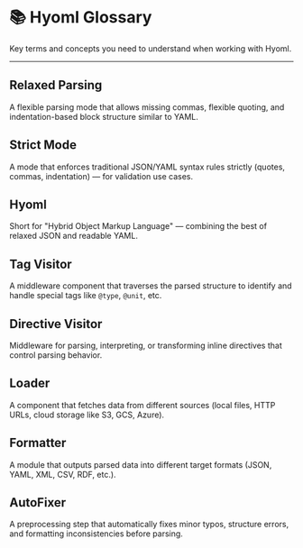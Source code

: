 # 📚 Hyoml Glossary

Key terms and concepts you need to understand when working with Hyoml.

---

## Relaxed Parsing
A flexible parsing mode that allows missing commas, flexible quoting, and indentation-based block structure similar to YAML.

## Strict Mode
A mode that enforces traditional JSON/YAML syntax rules strictly (quotes, commas, indentation) — for validation use cases.

## Hyoml
Short for "Hybrid Object Markup Language" — combining the best of relaxed JSON and readable YAML.

## Tag Visitor
A middleware component that traverses the parsed structure to identify and handle special tags like `@type`, `@unit`, etc.

## Directive Visitor
Middleware for parsing, interpreting, or transforming inline directives that control parsing behavior.

## Loader
A component that fetches data from different sources (local files, HTTP URLs, cloud storage like S3, GCS, Azure).

## Formatter
A module that outputs parsed data into different target formats (JSON, YAML, XML, CSV, RDF, etc.).

## AutoFixer
A preprocessing step that automatically fixes minor typos, structure errors, and formatting inconsistencies before parsing.
